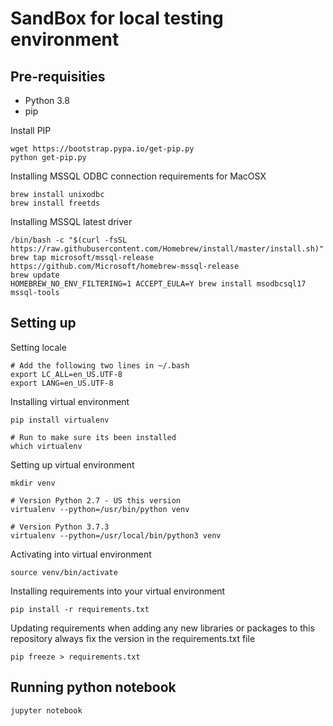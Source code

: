 # SandBox for local testing environment

## Pre-requisities
- Python 3.8
- pip

Install PIP
```
wget https://bootstrap.pypa.io/get-pip.py
python get-pip.py
```

Installing MSSQL ODBC connection requirements for MacOSX
```
brew install unixodbc
brew install freetds
```

Installing MSSQL latest driver
```
/bin/bash -c "$(curl -fsSL https://raw.githubusercontent.com/Homebrew/install/master/install.sh)"
brew tap microsoft/mssql-release https://github.com/Microsoft/homebrew-mssql-release
brew update
HOMEBREW_NO_ENV_FILTERING=1 ACCEPT_EULA=Y brew install msodbcsql17 mssql-tools
```


## Setting up

Setting locale
  ```
  # Add the following two lines in ~/.bash
  export LC_ALL=en_US.UTF-8
  export LANG=en_US.UTF-8
  ```

Installing virtual environment
  ```
  pip install virtualenv 

  # Run to make sure its been installed
  which virtualenv
  ```

Setting up virtual environment
  ```
  mkdir venv

  # Version Python 2.7 - US this version
  virtualenv --python=/usr/bin/python venv

  # Version Python 3.7.3
  virtualenv --python=/usr/local/bin/python3 venv
  ```

Activating into virtual environment
  ```
  source venv/bin/activate
  ```

Installing requirements into your virtual environment
  ```
  pip install -r requirements.txt
  ```

Updating requirements
when adding any new libraries or packages to this repository always fix the version in the requirements.txt file
  ```
  pip freeze > requirements.txt
  ```

## Running python notebook
  
  ```
  jupyter notebook
  ```
